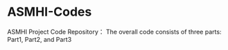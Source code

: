 # ASMHI-Codes
ASMHI Project Code Repository：
The overall code consists of three parts: Part1, Part2, and Part3
